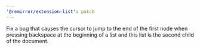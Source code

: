 ```yaml
---
'@remirror/extension-list': patch
---
```


Fix a bug that causes the cursor to jump to the end of the first node when pressing backspace at the beginning of a list and this list is the second child of the document.
